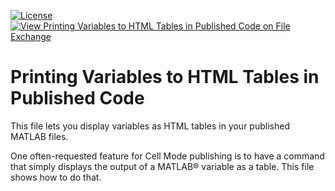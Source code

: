 [![License](https://img.shields.io/badge/License-BSD%203--Clause-blue.svg)](https://opensource.org/licenses/BSD-3-Clause)
[![View Printing Variables to HTML Tables in Published Code on File Exchange](https://www.mathworks.com/matlabcentral/images/matlab-file-exchange.svg)](https://www.mathworks.com/matlabcentral/fileexchange/14453-printing-variables-to-html-tables-in-published-code)

Printing Variables to HTML Tables in Published Code
===========

This file lets you display variables as HTML tables in your published MATLAB files.

One often-requested feature for Cell Mode publishing is to have a command that simply displays the output of a MATLAB® variable as a table. This file shows how to do that.

